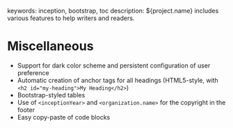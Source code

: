 keywords: inception, bootstrap, toc
description: ${project.name} includes various features to help writers and readers.

# Miscellaneous

* Support for dark color scheme and persistent configuration of user preference
* Automatic creation of anchor tags for all headings (HTML5-style, with `<h2 id="my-heading">My Heading</h2>`)
* Bootstrap-styled tables
* Use of `<inceptionYear>` and `<organization.name>` for the copyright in the footer
* Easy copy-paste of code blocks

